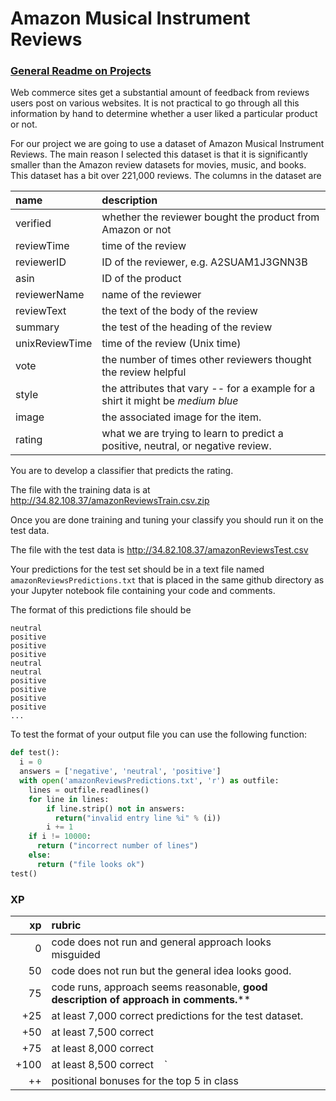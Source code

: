 # Amazon Musical Instrument Reviews

### [General Readme on Projects](https://github.com/zacharski/ml-class/blob/master/projects/readme.md)



Web commerce sites get a substantial amount of feedback from reviews users post on various websites.  It is not practical to go through all this information by hand to determine whether a user liked a particular product or not. 

For our project we are going to use a dataset of Amazon Musical Instrument Reviews. The main reason I selected this dataset is that it is significantly smaller than the Amazon review datasets for movies, music, and books.  This dataset has a bit over 221,000 reviews. The columns in the dataset are

| name           | description                                                                     |
|:-------------- |:------------------------------------------------------------------------------- |
| verified       | whether the reviewer bought the product from Amazon or not                      |
| reviewTime     | time of the review                                                              |
| reviewerID     | ID of the reviewer, e.g. A2SUAM1J3GNN3B                                         |
| asin           | ID of the product                                                               |
| reviewerName   | name of the reviewer                                                            |
| reviewText     | the text of the body of the review                                              |
| summary        | the test of the heading of the review                                           |
| unixReviewTime | time of the review (Unix time)                                                  |
| vote           | the number of times other reviewers thought the review helpful                  |
| style          | the attributes that vary -- for a example for a shirt it might be *medium blue* |
| image          | the associated image for the item.                                              |
| rating         | what we are trying to learn to predict a positive, neutral, or negative review. |

You are to develop a classifier that predicts the rating. 

The file with the training data is at http://34.82.108.37/amazonReviewsTrain.csv.zip

Once you are done training and tuning your classify you should run it on the test data.

The file with the test data is http://34.82.108.37/amazonReviewsTest.csv

Your predictions for the test set should be in a text file named `amazonReviewsPredictions.txt` that is placed in the same github directory as your Jupyter notebook file containing your code and comments.

The format of this predictions file should be

```
neutral
positive
positive
positive
neutral
neutral
positive
positive
positive
positive
...
```

To test the format of your output file you can use the following function:

```py
def test():
  i = 0
  answers = ['negative', 'neutral', 'positive']
  with open('amazonReviewsPredictions.txt', 'r') as outfile:
    lines = outfile.readlines()
    for line in lines:
        if line.strip() not in answers:
          return("invalid entry line %i" % (i))
        i += 1
    if i != 10000:
      return ("incorrect number of lines")
    else:
      return ("file looks ok")
test()
```

### XP

| xp   | rubric                                                                                |
| ----:|:------------------------------------------------------------------------------------- |
| 0    | code does not run and general approach looks misguided                                |
| 50   | code does not run but the general idea looks good.                                    |
| 75   | code runs, approach seems reasonable, **good description of approach in comments.**** |
| +25  | at least 7,000 correct predictions for the test dataset.                              |
| +50  | at least 7,500 correct                                                                |
| +75  | at least 8,000 correct                                                                |
| +100 | at least 8,500 correct    `                                                           |
| ++   | positional bonuses for the top 5 in class                                             |
